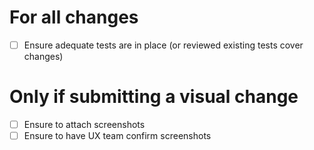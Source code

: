 # For all changes

- [ ] Ensure adequate tests are in place (or reviewed existing tests cover changes)

# Only if submitting a visual change

- [ ] Ensure to attach screenshots
- [ ] Ensure to have UX team confirm screenshots
